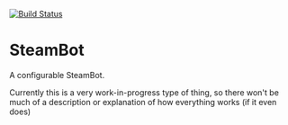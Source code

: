 [![Build Status](https://travis-ci.com/technologicalMayhem/SteamBot.svg?branch=master)](https://travis-ci.com/technologicalMayhem/SteamBot)
# SteamBot
A configurable SteamBot.

Currently this is a very work-in-progress type of thing, so there won't be much of a description or explanation of how everything works (if it even does)
